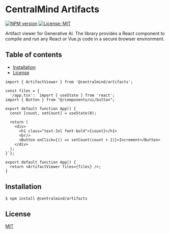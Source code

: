 # CentralMind Artifacts

[![NPM version][npm-image]][npm-url]
[![License: MIT](https://img.shields.io/badge/License-MIT-yellow.svg)](https://opensource.org/licenses/MIT)

Artifact viewer for Generative AI. The library provides a React component to compile and run any React or Vue.js code in a secure browser environment.


## Table of contents

* [Installation](#Installation)
* [License](#license)

```tsx
import { ArtifactViewer } from '@centralmind/artifacts';

const files = {
  '/app.tsx': `import { useState } from 'react';
import { Button } from "@/components/ui/button";

export default function App() {
  const [count, setCount] = useState(0);

  return (
    <div>
      <h1 class="text-3xl font-bold">{count}</h1>
      <br/>
      <Button onClick={() => setCount(count + 1)}>Increment</Button>
    </div>
  );
}`};

export default function App() {
  return <ArtifactViewer files={files} />;
}
```

## Installation

```console
$ npm install @centralmind/artifacts
```

## License

[MIT](LICENSE)

[npm-url]: https://www.npmjs.com/package/@centralmind/artifacts
[npm-image]: https://img.shields.io/npm/v/@centralmind/artifacts